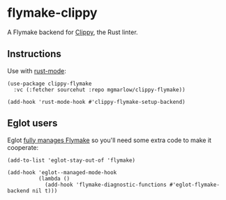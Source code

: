 # flymake-clippy

A Flymake backend for [Clippy](https://doc.rust-lang.org/stable/clippy/index.html), the Rust linter.

## Instructions

Use with [rust-mode](https://elpa.nongnu.org/nongnu/rust-mode.html):

```elisp
(use-package clippy-flymake
  :vc (:fetcher sourcehut :repo mgmarlow/clippy-flymake))

(add-hook 'rust-mode-hook #'clippy-flymake-setup-backend)
```

## Eglot users

Eglot [fully manages Flymake](https://github.com/joaotavora/eglot/issues/268) so you'll need some extra code to make it cooperate:

```elisp
(add-to-list 'eglot-stay-out-of 'flymake)

(add-hook 'eglot--managed-mode-hook
          (lambda ()
            (add-hook 'flymake-diagnostic-functions #'eglot-flymake-backend nil t)))
```

